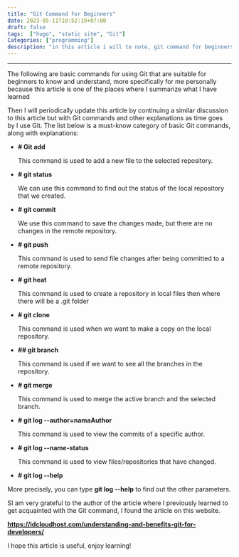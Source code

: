 ```yaml
---
title: "Git Command for Beginners"
date: 2023-05-11T10:52:19+07:00
draft: false
tags:  ["hugo", "static site", "Git"]
Categories: ["programming"]
description: "in this article i will to note, git command for beginners"
---
```


-------------------------------------
The following are basic commands for using Git that are suitable for beginners to know and understand, more specifically for me personally because this article is one of the places where I summarize what I have learned


Then I will periodically update this article by continuing a similar discussion to this article but with Git commands and other explanations as time goes by I use Git. The list below is a must-know category of basic Git commands, along with explanations:


- **# Git add**


	This command is used to add a new file to the selected repository.


- **# git status**
	
	We can use this command to find out the status of the local repository that we created.


- **# git commit**


	We use this command to save the changes made, but there are no changes in the remote repository.


- **# git push**


	This command is used to send file changes after being committed to a remote repository.


- **# git heat**


	This command is used to create a repository in local files then where there will be a .git folder
 
- **# git clone**


	This command is used when we want to make a copy on the local repository.


- **## git branch**


	This command is used if we want to see all the branches in the repository.


- **# git merge**


	This command is used to merge the active branch and the selected branch.


- **# git log --author=namaAuthor**
	
	This command is used to view the commits of a specific author.


- **# git log --name-status**


	This command is used to view files/repositories that have changed.


- **# git log --help**


More precisely, you can type **git log --help** to find out the other parameters.


SI am very grateful to the author of the article where I previously learned to get acquainted with the Git command, I found the article on this website.


**https://idcloudhost.com/understanding-and-benefits-git-for-developers/**


I hope this article is useful, enjoy learning!

